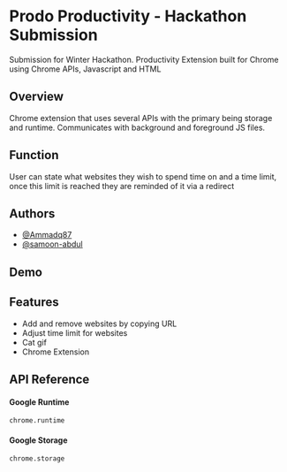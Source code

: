 
# Prodo Productivity - Hackathon Submission

Submission for Winter Hackathon. Productivity Extension built for Chrome using Chrome APIs, Javascript and HTML
## Overview

Chrome extension that uses several APIs with the primary being storage and runtime. Communicates with background and foreground JS files. 

## Function
User can state what websites they wish to spend time on and a time limit, once this limit is reached they are reminded of it via a redirect
## Authors

- [@Ammadq87](https://github.com/Ammadq87)
- [@samoon-abdul](https://github.com/samoon-abdul)
## Demo



## Features

- Add and remove websites by copying URL 
- Adjust time limit for websites
- Cat gif
- Chrome Extension


## API Reference

#### Google Runtime

```http
chrome.runtime
```

#### Google Storage 

```http
chrome.storage
```

